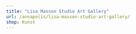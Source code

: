```yaml
---
title: "Lisa Masson Studio Art Gallery"
url: /annapolis/lisa-masson-studio-art-gallery/
shop: Kunst
---
```

